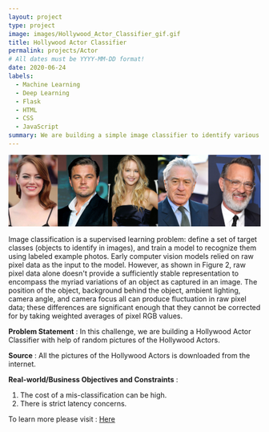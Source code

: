```yaml
---
layout: project
type: project
image: images/Hollywood_Actor_Classifier_gif.gif
title: Hollywood Actor Classifier
permalink: projects/Actor
# All dates must be YYYY-MM-DD format!
date: 2020-06-24
labels:
  - Machine Learning
  - Deep Learning
  - Flask
  - HTML
  - CSS
  - JavaScript
summary: We are building a simple image classifier to identify various Hollywood Actors.
---
```


<img class="ui image" src="../images/Hollywood_Actor_Classifier_Banner.png">

Image classification is a supervised learning problem: define a set of target classes (objects to identify in images), and train a model to recognize them using labeled example photos. Early computer vision models relied on raw pixel data as the input to the model. However, as shown in Figure 2, raw pixel data alone doesn't provide a sufficiently stable representation to encompass the myriad variations of an object as captured in an image. The position of the object, background behind the object, ambient lighting, camera angle, and camera focus all can produce fluctuation in raw pixel data; these differences are significant enough that they cannot be corrected for by taking weighted averages of pixel RGB values.

<b>Problem Statement</b> : In this challenge, we are building a Hollywood Actor Classifier with help of random pictures of the Hollywood Actors.

<b>Source</b> : All the pictures of the Hollywood Actors is downloaded from the internet.

<b>Real-world/Business Objectives and Constraints</b> : 
1. The cost of a mis-classification can be high.
2. There is strict latency concerns.

To learn more please visit : [Here](https://github.com/Souravban/Hollywood-Actor-Classifier)
